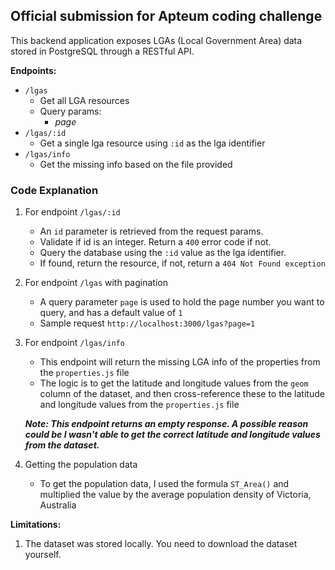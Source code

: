 ## Official submission for Apteum coding challenge

This backend application exposes LGAs (Local Government Area) data stored in PostgreSQL through a RESTful API.

**Endpoints:**

- `/lgas`
  - Get all LGA resources
  - Query params:
    - _page_
- `/lgas/:id`
  - Get a single lga resource using `:id` as the lga identifier
- `/lgas/info`
  - Get the missing info based on the file provided

### Code Explanation

1. For endpoint `/lgas/:id`

   - An `id` parameter is retrieved from the request params.
   - Validate if id is an integer. Return a `400` error code if not.
   - Query the database using the `:id` value as the lga identifier.
   - If found, return the resource, if not, return a `404 Not Found exception`

2. For endpoint `/lgas` with pagination

   - A query parameter `page` is used to hold the page number you want to query, and has a default value of `1`
   - Sample request `http://localhost:3000/lgas?page=1`

3. For endpoint `/lgas/info`

   - This endpoint will return the missing LGA info of the properties from the `properties.js` file
   - The logic is to get the latitude and longitude values from the `geom` column of the dataset, and then cross-reference these to the latitude and longitude values from
     the `properties.js` file

   **_Note: This endpoint returns an empty response. A possible reason could be I wasn't able to get the correct latitude and longitude values from the dataset._**

4. Getting the population data

   - To get the population data, I used the formula `ST_Area()` and multiplied the value by the average population density of Victoria, Australia

**Limitations:**

1. The dataset was stored locally. You need to download the dataset yourself.
